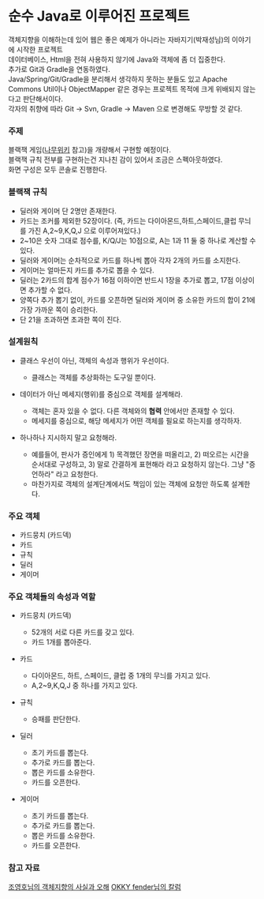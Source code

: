 # 순수 Java로 이루어진 프로젝트
객체지향을 이해하는데 있어 웹은 좋은 예제가 아니라는 자바지기(박재성님)의 이야기에 시작한 프로젝트 <br/>
데이터베이스, Html을 전혀 사용하지 않기에 Java와 객체에 좀 더 집중한다. <br/>
추가로 Git과 Gradle을 연동하였다. <br/>
Java/Spring/Git/Gradle을 분리해서 생각하지 못하는 분들도 있고 Apache Commons Util이나 ObjectMapper 같은 경우는 프로젝트 목적에 크게 위배되지 않는다고 판단해서이다. <br/>
각자의 취향에 따라 Git -> Svn, Gradle -> Maven 으로 변경해도 무방할 것 같다.

### 주제
블랙잭 게임([나무위키](https://namu.wiki/w/%EB%B8%94%EB%9E%99%EC%9E%AD(%EC%B9%B4%EB%93%9C%EA%B2%8C%EC%9E%84)) 참고)을 개량해서 구현할 예정이다. <br/>
블랙잭 규칙 전부를 구현하는건 지나친 감이 있어서 조금은 스펙아웃하였다. <br/>
화면 구성은 모두 콘솔로 진행한다.

### 블랙잭 규칙
* 딜러와 게이머 단 2명만 존재한다.
* 카드는 조커를 제외한 52장이다. (즉, 카드는 다이아몬드,하트,스페이드,클럽 무늬를 가진 A,2~9,K,Q,J 으로 이루어져있다.)
* 2~10은 숫자 그대로 점수를, K/Q/J는 10점으로, A는 1과 11 둘 중 하나로 계산할 수 있다.
* 딜러와 게이머는 순차적으로 카드를 하나씩 뽑아 각자 2개의 카드를 소지한다.
* 게이머는 얼마든지 카드를 추가로 뽑을 수 있다.
* 딜러는 2카드의 합계 점수가 16점 이하이면 반드시 1장을 추가로 뽑고, 17점 이상이면 추가할 수 없다.
* 양쪽다 추가 뽑기 없이, 카드를 오픈하면 딜러와 게이머 중 소유한 카드의 합이 21에 가장 가까운 쪽이 승리한다.
* 단 21을 초과하면 초과한 쪽이 진다.

### 설계원칙

* 클래스 우선이 아닌, 객체의 속성과 행위가 우선이다.
  - 클래스는 객체를 추상화하는 도구일 뿐이다.
  
* 데이터가 아닌 메세지(행위)를 중심으로 객체를 설계해라.
  - 객체는 혼자 있을 수 없다. 다른 객체와의 **협력** 안에서만 존재할 수 있다.
  - 메세지를 중심으로, 해당 메세지가 어떤 객체를 필요로 하는지를 생각하자.
  
* 하나하나 지시하지 말고 요청해라.
  - 예를들어, 판사가 증인에게 1) 목격했던 장면을 떠올리고, 2) 떠오르는 시간을 순서대로 구성하고, 3) 말로 간결하게 표현해라 라고 요청하지 않는다. 그냥 "증언하라" 라고 요청한다.
  - 마찬가지로 객체의 설계단계에서도 책임이 있는 객체에 요청만 하도록 설계한다.

### 주요 객체
* 카드뭉치 (카드덱)
* 카드
* 규칙
* 딜러
* 게이머

### 주요 객체들의 속성과 역할
* 카드뭉치 (카드덱)
  - 52개의 서로 다른 카드를 갖고 있다.
  - 카드 1개를 뽑아준다.

* 카드
  - 다이아몬드, 하트, 스페이드, 클럽 중 1개의 무늬를 가지고 있다.
  - A,2~9,K,Q,J 중 하나를 가지고 있다.

* 규칙
  - 승패를 판단한다.

* 딜러
  - 초기 카드를 뽑는다.
  - 추가로 카드를 뽑는다.
  - 뽑은 카드를 소유한다.
  - 카드를 오픈한다.

* 게이머
  - 초기 카드를 뽑는다.
  - 추가로 카드를 뽑는다.
  - 뽑은 카드를 소유한다.  
  - 카드를 오픈한다.
  
### 참고 자료
[조영호님의 객체지향의 사실과 오해](http://www.yes24.com/24/goods/18249021)
[OKKY fender님의 칼럼](http://okky.kr/article/358197)
